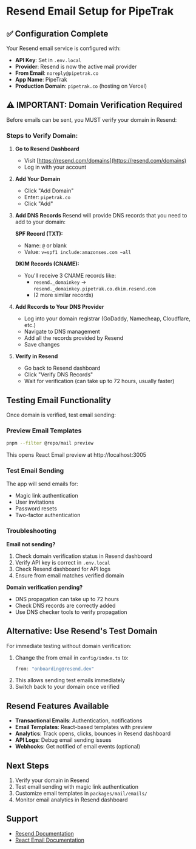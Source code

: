 # Resend Email Setup for PipeTrak

## ✅ Configuration Complete

Your Resend email service is configured with:
- **API Key**: Set in `.env.local`
- **Provider**: Resend is now the active mail provider
- **From Email**: `noreply@pipetrak.co`
- **App Name**: PipeTrak
- **Production Domain**: `pipetrak.co` (hosting on Vercel)

## ⚠️ IMPORTANT: Domain Verification Required

Before emails can be sent, you MUST verify your domain in Resend:

### Steps to Verify Domain:

1. **Go to Resend Dashboard**
   - Visit [https://resend.com/domains](https://resend.com/domains)
   - Log in with your account

2. **Add Your Domain**
   - Click "Add Domain"
   - Enter: `pipetrak.co`
   - Click "Add"

3. **Add DNS Records**
   Resend will provide DNS records that you need to add to your domain:
   
   **SPF Record (TXT):**
   - Name: `@` or blank
   - Value: `v=spf1 include:amazonses.com ~all`
   
   **DKIM Records (CNAME):**
   - You'll receive 3 CNAME records like:
     - `resend._domainkey` → `resend._domainkey.pipetrak.co.dkim.resend.com`
     - (2 more similar records)

4. **Add Records to Your DNS Provider**
   - Log into your domain registrar (GoDaddy, Namecheap, Cloudflare, etc.)
   - Navigate to DNS management
   - Add all the records provided by Resend
   - Save changes

5. **Verify in Resend**
   - Go back to Resend dashboard
   - Click "Verify DNS Records"
   - Wait for verification (can take up to 72 hours, usually faster)

## Testing Email Functionality

Once domain is verified, test email sending:

### Preview Email Templates
```bash
pnpm --filter @repo/mail preview
```
This opens React Email preview at http://localhost:3005

### Test Email Sending
The app will send emails for:
- Magic link authentication
- User invitations
- Password resets
- Two-factor authentication

### Troubleshooting

**Email not sending?**
1. Check domain verification status in Resend dashboard
2. Verify API key is correct in `.env.local`
3. Check Resend dashboard for API logs
4. Ensure from email matches verified domain

**Domain verification pending?**
- DNS propagation can take up to 72 hours
- Check DNS records are correctly added
- Use DNS checker tools to verify propagation

## Alternative: Use Resend's Test Domain

For immediate testing without domain verification:
1. Change the from email in `config/index.ts` to:
   ```typescript
   from: "onboarding@resend.dev"
   ```
2. This allows sending test emails immediately
3. Switch back to your domain once verified

## Resend Features Available

- **Transactional Emails**: Authentication, notifications
- **Email Templates**: React-based templates with preview
- **Analytics**: Track opens, clicks, bounces in Resend dashboard
- **API Logs**: Debug email sending issues
- **Webhooks**: Get notified of email events (optional)

## Next Steps

1. Verify your domain in Resend
2. Test email sending with magic link authentication
3. Customize email templates in `packages/mail/emails/`
4. Monitor email analytics in Resend dashboard

## Support

- [Resend Documentation](https://resend.com/docs)
- [React Email Documentation](https://react.email)